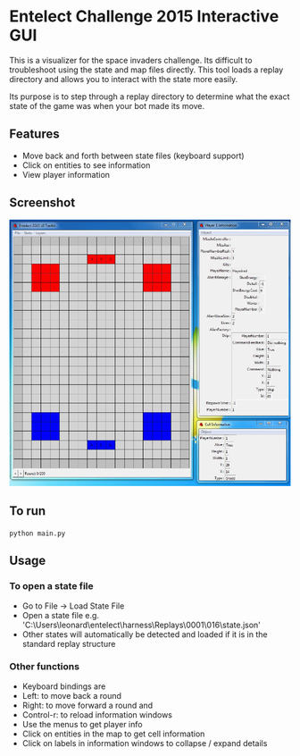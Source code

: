 # Entelect Challenge 2015 Interactive GUI

This is a visualizer for the space invaders challenge. Its difficult to troubleshoot using the state and map files
directly. This tool loads a replay directory and allows you to interact with the state more easily.

Its purpose is to step through a replay directory to determine what the exact state of the game was
when your bot made its move.

## Features

- Move back and forth between state files (keyboard support)
- Click on entities to see information
- View player information

## Screenshot

![Alt text](/screenshot.jpg?raw=true "Screenshot")

## To run

```python main.py```

## Usage

### To open a state file

- Go to File -> Load State File
- Open a state file e.g. 'C:\Users\leonard\entelect\harness\Replays\0001\016\state.json'
- Other states will automatically be detected and loaded if it is in the standard replay structure

### Other functions

- Keyboard bindings are 
 - Left: to move back a round 
 - Right: to move forward a round and 
 - Control-r: to reload information windows
- Use the menus to get player info
- Click on entities in the map to get cell information
- Click on labels in information windows to collapse / expand details